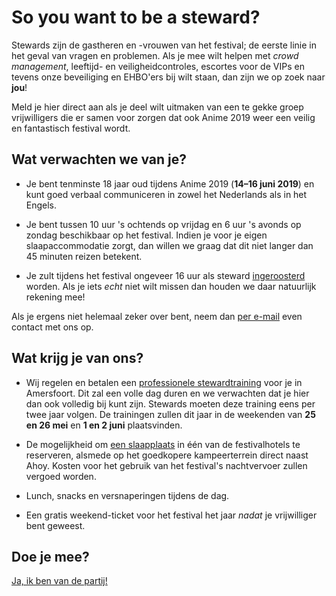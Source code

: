 # So you want to be a steward?

Stewards zijn de gastheren en -vrouwen van het festival; de eerste linie in het geval van vragen en
problemen. Als je mee wilt helpen met _crowd management_, leeftijd- en veiligheidcontroles, escortes
voor de VIPs en tevens onze beveiliging en EHBO'ers bij wilt staan, dan zijn we op zoek naar **jou**!

Meld je hier direct aan als je deel wilt uitmaken van een te gekke groep vrijwilligers die er samen
voor zorgen dat ook Anime 2019 weer een veilig en fantastisch festival wordt.

## Wat verwachten we van je?

  * Je bent tenminste 18 jaar oud tijdens Anime 2019 (**14–16 juni 2019**) en kunt goed verbaal
    communiceren in zowel het Nederlands als in het Engels.

  * Je bent tussen 10 uur 's ochtends op vrijdag en 6 uur 's avonds op zondag beschikbaar op het
    festival. Indien je voor je eigen slaapaccommodatie zorgt, dan willen we graag dat dit niet
    langer dan 45 minuten reizen betekent.

  * Je zult tijdens het festival ongeveer 16 uur als steward [ingeroosterd](rooster.html) worden.
    Als je iets _echt_ niet wilt missen dan houden we daar natuurlijk rekening mee!

Als je ergens niet helemaal zeker over bent, neem dan [per e-mail](mailto:security@animecon.nl) even
contact met ons op.

## Wat krijg je van ons?

  * Wij regelen en betalen een [professionele stewardtraining](training.html) voor je in Amersfoort.
    Dit zal een volle dag duren en we verwachten dat je hier dan ook volledig bij kunt zijn. Stewards
    moeten deze training eens per twee jaar volgen. De trainingen zullen dit jaar in de weekenden
    van **25 en 26 mei** en **1 en 2 juni** plaatsvinden.

  * De mogelijkheid om [een slaapplaats](hotel.html) in één van de festivalhotels te reserveren,
    alsmede op het goedkopere kampeerterrein direct naast Ahoy. Kosten voor het gebruik van het
    festival's nachtvervoer zullen vergoed worden.

  * Lunch, snacks en versnaperingen tijdens de dag.

  * Een gratis weekend-ticket voor het festival het jaar _nadat_ je vrijwilliger bent geweest.

## Doe je mee?

[Ja, ik ben van de partij!](registratie.html)
